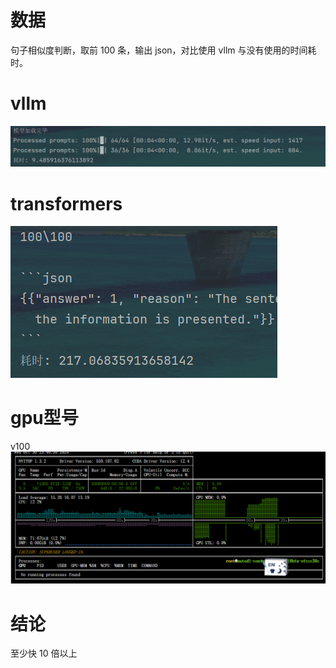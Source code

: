 # 数据
句子相似度判断，取前 100 条，输出 json，对比使用 vllm 与没有使用的时间耗时。


# vllm
![](img/vllm用时.png)


# transformers
![](img/transformers用时.png)


# gpu型号
v100
![](img/v100.png)


# 结论
至少快 10 倍以上
